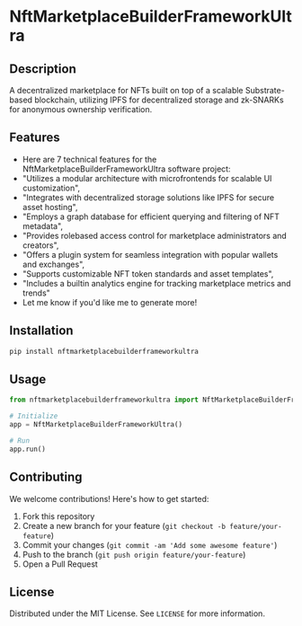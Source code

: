 # NftMarketplaceBuilderFrameworkUltra

## Description

A decentralized marketplace for NFTs built on top of a scalable Substrate-based blockchain, utilizing IPFS for decentralized storage and zk-SNARKs for anonymous ownership verification.

## Features

- Here are 7 technical features for the NftMarketplaceBuilderFrameworkUltra software project:
- "Utilizes a modular architecture with microfrontends for scalable UI customization",
- "Integrates with decentralized storage solutions like IPFS for secure asset hosting",
- "Employs a graph database for efficient querying and filtering of NFT metadata",
- "Provides rolebased access control for marketplace administrators and creators",
- "Offers a plugin system for seamless integration with popular wallets and exchanges",
- "Supports customizable NFT token standards and asset templates",
- "Includes a builtin analytics engine for tracking marketplace metrics and trends"
- Let me know if you'd like me to generate more!
## Installation

```bash
pip install nftmarketplacebuilderframeworkultra
```

## Usage

```python
from nftmarketplacebuilderframeworkultra import NftMarketplaceBuilderFrameworkUltra

# Initialize
app = NftMarketplaceBuilderFrameworkUltra()

# Run
app.run()
```

## Contributing

We welcome contributions! Here's how to get started:

1. Fork this repository
2. Create a new branch for your feature (`git checkout -b feature/your-feature`)
3. Commit your changes (`git commit -am 'Add some awesome feature'`)
4. Push to the branch (`git push origin feature/your-feature`)
5. Open a Pull Request

## License

Distributed under the MIT License. See `LICENSE` for more information.
